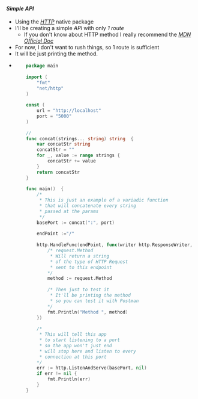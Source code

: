 #### _Simple API_
- Using the [_HTTP_](https://golang.org/pkg/net/http/) native package
- I'll be creating a simple _API_ with only _1 route_
    - If you don't know about HTTP method I really recommend the [_MDN Official Doc_](https://developer.mozilla.org/en-US/docs/Web/HTTP/Methods)
- For now, I don't want to rush things, so 1 route is sufficient
- It will be just printing the method.
-   ```go
        package main
        
        import (
        	"fmt"
        	"net/http"
        )
        
        const (
        	url = "http://localhost"
        	port = "5000"
        )
        
        //
        func concat(strings... string) string  {
        	var concatStr string
        	concatStr = ""
        	for _, value := range strings {
        		concatStr += value
        	}
        	return concatStr
        }
        
        func main()  {
        	/*
        	 * This is just an example of a variadic function
        	 * that will concatenate every string
        	 * passed at the params
        	 */
        	basePort := concat(":", port)
        
        	endPoint :="/"
        
        	http.HandleFunc(endPoint, func(writer http.ResponseWriter, request *http.Request) {
        		/* request.Method
        		 * Will return a string
        		 * of the type of HTTP Request
        		 * sent to this endpoint
        		*/
        		method := request.Method
        
        		/* Then just to test it
        		 * It'll be printing the method
        		 * so you can test it with Postman
        		*/
        		fmt.Println("Method ", method)
        	})
        
        	/*
        	 * This will tell this app
        	 * to start listening to a port
        	 * so the app won't just end
        	 * will stop here and listen to every
        	 * connection at this port
        	*/
        	err := http.ListenAndServe(basePort, nil)
        	if err != nil {
        		fmt.Println(err)
        	}
        }

    ```